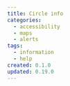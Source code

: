 ```yaml
---
title: Circle info
categories:
  - accessibility
  - maps
  - alerts
tags:
  - information
  - help
created: 0.1.0
updated: 0.19.0
---
```


